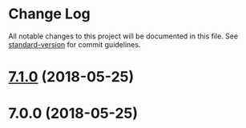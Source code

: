 # Change Log

All notable changes to this project will be documented in this file. See [standard-version](https://github.com/conventional-changelog/standard-version) for commit guidelines.

<a name="7.1.0"></a>
# [7.1.0](https://github.com/frxception/progress-bar-demo-app/compare/v7.0.0...v7.1.0) (2018-05-25)



<a name="7.0.0"></a>
# 7.0.0 (2018-05-25)
